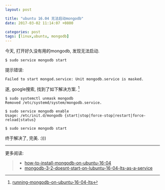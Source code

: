 ```yaml
---
layout: post

title: "ubuntu 16.04 无法启动mongodb"
date: 2017-03-02 11:14:07 +0800

categories: post
tags: [linux,ubuntu, mongodb]
---
```

今天, 打开好久没有用的mongodb, 发现无法启动.

```shell
$ sudo service mongodb start
```
提示错误:

```shell
Failed to start mongod.service: Unit mongodb.service is masked.
```

遂, google搜索, 找到了如下解决方案. [^1]

```shell
$ sudo systemctl unmask mongodb
Removed /etc/systemd/system/mongodb.service.

$ sudo service mongodb enable
Usage: /etc/init.d/mongodb {start|stop|force-stop|restart|force-reload|status}

$ sudo service mongodb start
```

终于解决了, 完美. :)))

---
更多阅读:
> - [how-to-install-mongodb-on-ubuntu-16-04](https://www.digitalocean.com/community/tutorials/how-to-install-mongodb-on-ubuntu-16-04)
> -  [mongodb-3-2-doesnt-start-on-lubuntu-16-04-lts-as-a-service](http://askubuntu.com/questions/770054/mongodb-3-2-doesnt-start-on-lubuntu-16-04-lts-as-a-service)

[^1]: [running-mongodb-on-ubuntu-16-04-lts](http://stackoverflow.com/questions/37014186/running-mongodb-on-ubuntu-16-04-lts)
